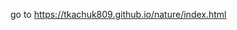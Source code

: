 go to
<a href="https://tkachuk809.github.io/nature/index.html">https://tkachuk809.github.io/nature/index.html</a>
